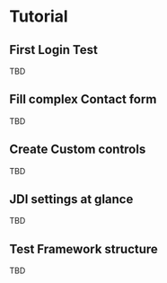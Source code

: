 # Tutorial
## First Login Test
TBD

## Fill complex Contact form
TBD

## Create Custom controls
TBD

## JDI settings at glance
TBD

## Test Framework structure
TBD
